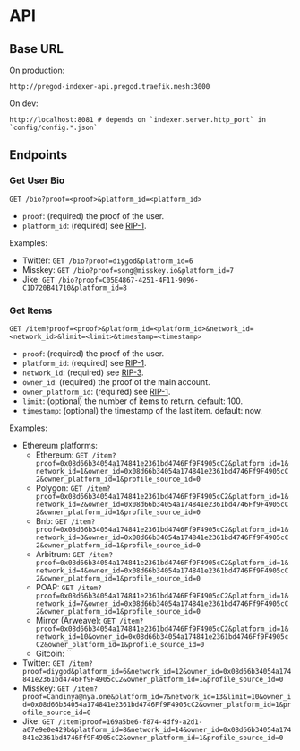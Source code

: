 # API

## Base URL

On production:

```
http://pregod-indexer-api.pregod.traefik.mesh:3000
```

On dev:

```
http://localhost:8081 # depends on `indexer.server.http_port` in `config/config.*.json`
```

## Endpoints

### Get User Bio

```
GET /bio?proof=<proof>&platform_id=<platform_id>
```

- `proof`: (required) the proof of the user.
- `platform_id`: (required) see [RIP-1](https://rss3.io/protocol/RIPs/RIP-1.html#account-platform-list).

Examples:

- Twitter: `GET /bio?proof=diygod&platform_id=6`
- Misskey: `GET /bio?proof=song@misskey.io&platform_id=7`
- Jike: `GET /bio?proof=C05E4867-4251-4F11-9096-C1D720B41710&platform_id=8`

### Get Items

```
GET /item?proof=<proof>&platform_id=<platform_id>&network_id=<network_id>&limit=<limit>&timestamp=<timestamp>
```

- `proof`: (required) the proof of the user.
- `platform_id`: (required) see [RIP-1](https://rss3.io/protocol/RIPs/RIP-1.html#account-platform-list).
- `network_id`: (required) see [RIP-3](https://rss3.io/protocol/RIPs/RIP-3.html#item-network-list).
- `owner_id`: (required) the proof of the main account.
- `owner_platform_id`: (required) see [RIP-1](https://rss3.io/protocol/RIPs/RIP-1.html#account-platform-list).
- `limit`: (optional) the number of items to return. default: 100.
- `timestamp`: (optional) the timestamp of the last item. default: now.

Examples:

- Ethereum platforms:
  - Ethereum: `GET /item?proof=0x08d66b34054a174841e2361bd4746Ff9F4905cC2&platform_id=1&network_id=1&owner_id=0x08d66b34054a174841e2361bd4746Ff9F4905cC2&owner_platform_id=1&profile_source_id=0`
  - Polygon: `GET /item?proof=0x08d66b34054a174841e2361bd4746Ff9F4905cC2&platform_id=1&network_id=2&owner_id=0x08d66b34054a174841e2361bd4746Ff9F4905cC2&owner_platform_id=1&profile_source_id=0`
  - Bnb: `GET /item?proof=0x08d66b34054a174841e2361bd4746Ff9F4905cC2&platform_id=1&network_id=3&owner_id=0x08d66b34054a174841e2361bd4746Ff9F4905cC2&owner_platform_id=1&profile_source_id=0`
  - Arbitrum: `GET /item?proof=0x08d66b34054a174841e2361bd4746Ff9F4905cC2&platform_id=1&network_id=4&owner_id=0x08d66b34054a174841e2361bd4746Ff9F4905cC2&owner_platform_id=1&profile_source_id=0`
  - POAP: `GET /item?proof=0x08d66b34054a174841e2361bd4746Ff9F4905cC2&platform_id=1&network_id=7&owner_id=0x08d66b34054a174841e2361bd4746Ff9F4905cC2&owner_platform_id=1&profile_source_id=0`
  - Mirror (Arweave): `GET /item?proof=0x08d66b34054a174841e2361bd4746Ff9F4905cC2&platform_id=1&network_id=10&owner_id=0x08d66b34054a174841e2361bd4746Ff9F4905cC2&owner_platform_id=1&profile_source_id=0`
  - Gitcoin: ``
- Twitter: `GET /item?proof=diygod&platform_id=6&network_id=12&owner_id=0x08d66b34054a174841e2361bd4746Ff9F4905cC2&owner_platform_id=1&profile_source_id=0`
- Misskey: `GET /item?proof=Candinya@nya.one&platform_id=7&network_id=13&limit=10&owner_id=0x08d66b34054a174841e2361bd4746Ff9F4905cC2&owner_platform_id=1&profile_source_id=0`
- Jike: `GET /item?proof=169a5be6-f874-4df9-a2d1-a07e9e0e429b&platform_id=8&network_id=14&owner_id=0x08d66b34054a174841e2361bd4746Ff9F4905cC2&owner_platform_id=1&profile_source_id=0`
